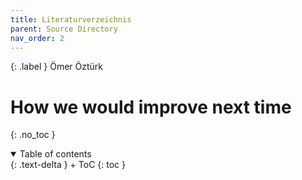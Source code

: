 ```yaml
---
title: Literaturverzeichnis
parent: Source Directory
nav_order: 2
---
```


{: .label }
Ömer Öztürk

# How we would improve next time
{: .no_toc }

<details open markdown="block">
{: .text-delta }
<summary>Table of contents</summary>
+ ToC
{: toc }
</details>

